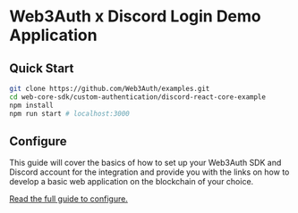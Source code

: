 # Web3Auth x Discord Login Demo Application

## Quick Start

```bash
git clone https://github.com/Web3Auth/examples.git
cd web-core-sdk/custom-authentication/discord-react-core-example
npm install
npm run start # localhost:3000
```

## Configure

This guide will cover the basics of how to set up your Web3Auth SDK and Discord
account for the integration and provide you with the links on how to develop a
basic web application on the blockchain of your choice.

[Read the full guide to configure.](https://web3auth.io/docs/guides/discord)
